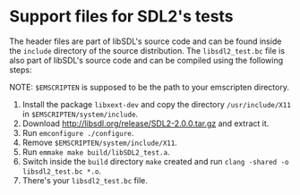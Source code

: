 Support files for SDL2's tests
==============================

The header files are part of libSDL's source code and can be found inside the ```include``` directory
of the source distribution. The ```libsdl2_test.bc``` file is also part of libSDL's source code
and can be compiled using the following steps:

NOTE: ```$EMSCRIPTEN``` is supposed to be the path to your emscripten directory.
1. Install the package ```libxext-dev``` and copy the directory ```/usr/include/X11``` in ```$EMSCRIPTEN/system/include```.
2. Download http://libsdl.org/release/SDL2-2.0.0.tar.gz and extract it.
3. Run ```emconfigure ./configure```.
4. Remove ```$EMSCRIPTEN/system/include/X11```.
5. Run ```emmake make build/libSDL2_test.a```.
6. Switch inside the ```build``` directory ```make``` created and run ```clang -shared -o libsdl2_test.bc *.o```.
7. There's your ```libsdl2_test.bc``` file.